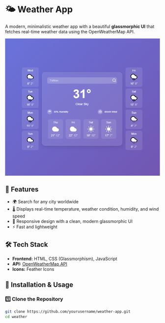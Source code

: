 # 🌤  Weather App

A modern, minimalistic weather app with a beautiful **glassmorphic UI** that fetches real-time weather data using the OpenWeatherMap API.

![Weather App Preview](https://raw.githubusercontent.com/KHALEDNOAMAN/weather/refs/heads/main/app.png)

## 🚀 Features
- 🌍 Search for any city worldwide
- 🌡 Displays real-time temperature, weather condition, humidity, and wind speed
- 📅 Responsive design with a clean, modern glassmorphic UI
- ⚡ Fast and lightweight

## 🛠 Tech Stack
- **Frontend:** HTML, CSS (Glassmorphism), JavaScript
- **API:** [OpenWeatherMap API](https://openweathermap.org/api)
- **Icons:** Feather Icons

## 🔧 Installation & Usage

### 1️⃣ Clone the Repository
```sh
git clone https://github.com/yourusername/weather-app.git
cd weather
